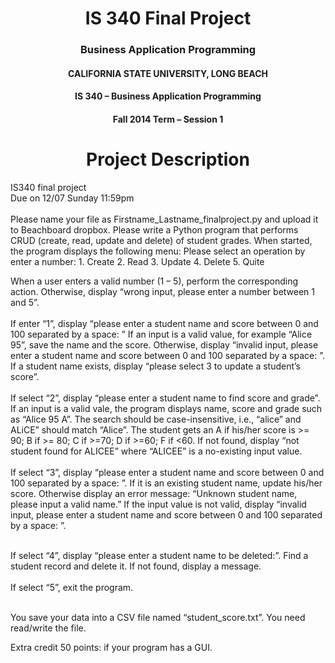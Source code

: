 <h1 align="center">IS 340 Final Project</h1>
<h3 align= "center">Business Application Programming</h3>

<h4 align="center">CALIFORNIA STATE UNIVERSITY, LONG BEACH</h4>
<h4 align="center">IS 340 – Business Application Programming</h4>
<h4 align="center">Fall 2014 Term – Session 1</h4>

<h1 align="center">Project Description</h1>
<p>
  IS340 final project<br>   
  Due on 12/07 Sunday 11:59pm<br>
  <br>
  Please name your file as Firstname_Lastname_finalproject.py and upload it to Beachboard dropbox. 
  Please write a Python program that performs CRUD (create, read, update and delete) of student grades. 
  When started, the program displays the following menu:
  Please select an operation by enter a number:
  1. Create    2. Read    3. Update      4. Delete    5. Quite<br>
  
  When a user enters a valid number (1 – 5), perform the corresponding action. Otherwise, display “wrong input, please enter a number between 1 and 5”. <br>
  <br>
  If enter “1”,  display “please enter a student name and score  between 0 and 100 separated by a space: ”
  If an input is a valid value, for example “Alice  95”, save the name and the score. Otherwise, display “invalid input, please enter a student name and score  between 0 and 100 separated by a space: ”.
  If a student name exists, display “please select 3 to update a student’s score”. <br>
  <br>
  If select “2”, display “please enter a student name to find score and grade”.  If an input is a valid vale, the program displays name, score and grade such as “Alice 95 A”.  The search should be case-insensitive, i.e., “alice” and ALiCE” should match “Alice”.   The student gets an A if his/her score is >= 90; B if  >= 80; C if >=70; D if >=60; F if <60.  If not found, display “not student found for ALICEE” where “ALICEE” is a no-existing input value. <br>
  <br>
  If select “3”, display “please enter a student name and score  between 0 and 100 separated by a space: ”. If it is an existing student name, update his/her score. Otherwise display an error message: “Unknown student name, please input a valid name.” If the input value is not valid, display “invalid input, please enter a student name and score  between 0 and 100 separated by a space: ”.<br>
  <br>
  
  If select “4”, display “please enter a student name to be deleted:”. Find a student record and delete it. If not found, display a message. <br>
  <br>
  If select “5”, exit the program. 
  <br>
  <br>
   
  You save your data into a CSV file named “student_score.txt”. You need read/write the file. 
  <br>
  
  Extra credit 50 points: if your program has a GUI.
</p>
